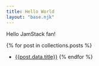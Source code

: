 ```yaml
---
title: Hello World
layout: "base.njk"
---
```


Hello JamStack fan!

{% for post in collections.posts %}
- [{{post.data.title}}]({{post.url}})
{% endfor %}

